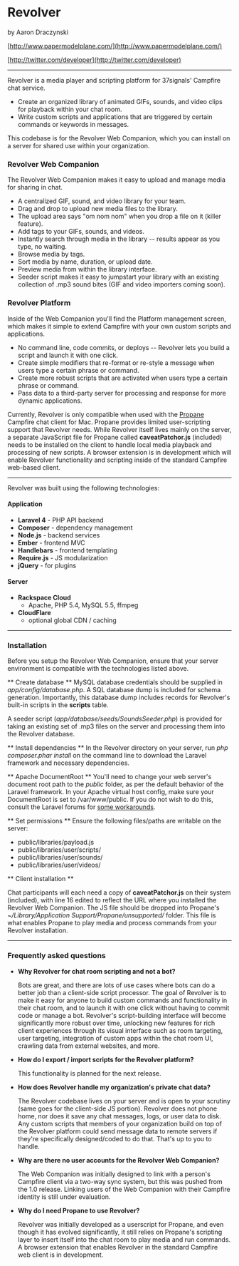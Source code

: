 Revolver
========
by Aaron Draczynski

[http://www.papermodelplane.com/](http://www.papermodelplane.com/)

[http://twitter.com/developer](http://twitter.com/developer)

---

Revolver is a media player and scripting platform for 37signals' Campfire chat service.

* Create an organized library of animated GIFs, sounds, and video clips for playback within your chat room.
* Write custom scripts and applications that are triggered by certain commands or keywords in messages.

This codebase is for the Revolver Web Companion, which you can install on a server for shared use within your organization.

### Revolver Web Companion
The Revolver Web Companion makes it easy to upload and manage media for sharing in chat.

* A centralized GIF, sound, and video library for your team.
* Drag and drop to upload new media files to the library.
* The upload area says "om nom nom" when you drop a file on it (killer feature).
* Add tags to your GIFs, sounds, and videos.
* Instantly search through media in the library -- results appear as you type, no waiting.
* Browse media by tags.
* Sort media by name, duration, or upload date.
* Preview media from within the library interface.
* Seeder script makes it easy to jumpstart your library with an existing collection of .mp3 sound bites (GIF and video importers coming soon).

### Revolver Platform
Inside of the Web Companion you'll find the Platform management screen, which makes it simple to extend Campfire with your own custom scripts and applications.

* No command line, code commits, or deploys -- Revolver lets you build a script and launch it with one click.
* Create simple modifiers that re-format or re-style a message when users type a certain phrase or command.
* Create more robust scripts that are activated when users type a certain phrase or command.
* Pass data to a third-party server for processing and response for more dynamic applications.

Currently, Revolver is only compatible when used with the [Propane](http://propaneapp.com/) Campfire chat client for Mac. Propane provides limited user-scripting support that Revolver needs. While Revolver itself lives mainly on the server, a separate JavaScript file for Propane called **caveatPatchor.js** (included) needs to be installed on the client to handle local media playback and processing of new scripts. A browser extension is in development which will enable Revolver functionality and scripting inside of the standard Campfire web-based client.

---

Revolver was built using the following technologies:

#### Application
* **Laravel 4** - PHP API backend
* **Composer** - dependency management
* **Node.js** - backend services
* **Ember** - frontend MVC
* **Handlebars** - frontend templating
* **Require.js** - JS modularization
* **jQuery** - for plugins

#### Server
* **Rackspace Cloud**
  * Apache, PHP 5.4, MySQL 5.5, ffmpeg
* **CloudFlare**
  * optional global CDN / caching

---

### Installation

Before you setup the Revolver Web Companion, ensure that your server environment is compatible with the technologies listed above.

** Create database **
MySQL database credentials should be supplied in _app/config/database.php_. A SQL database dump is included for schema generation. Importantly, this database dump includes records for Revolver's built-in scripts in the **scripts** table.

A seeder script (_app/database/seeds/SoundsSeeder.php_) is provided for taking an existing set of .mp3 files on the server and processing them into the Revolver database.

** Install dependencies **
In the Revolver directory on your server, run _php composer.phar install_ on the command line to download the Laravel framework and necessary dependencies.

** Apache DocumentRoot **
You'll need to change your web server's document root path to the _public_ folder, as per the default behavior of the Laravel framework. In your Apache virtual host config, make sure your DocumentRoot is set to /var/www/public. If you do not wish to do this, consult the Laravel forums for [some workarounds](http://forums.laravel.io/viewtopic.php?pid=48975).

** Set permissions **
Ensure the following files/paths are writable on the server:

* public/libraries/payload.js
* public/libraries/user/scripts/
* public/libraries/user/sounds/
* public/libraries/user/videos/

** Client installation **

Chat participants will each need a copy of **caveatPatchor.js** on their system (included), with line 16 edited to reflect the URL where you installed the Revolver Web Companion. The JS file should be dropped into Propane's _~/Library/Application Support/Propane/unsupported/_ folder. This file is what enables Propane to play media and process commands from your Revolver installation.

---

### Frequently asked questions

* **Why Revolver for chat room scripting and not a bot?**

  Bots are great, and there are lots of use cases where bots can do a better job than a client-side script processor. The goal of Revolver is to make it easy for anyone to build custom commands and functionality in their chat room, and to launch it with one click without having to commit code or manage a bot. Revolver's script-building interface will become significantly more robust over time, unlocking new features for rich client experiences through its visual interface such as room targeting, user targeting, integration of custom apps within the chat room UI, crawling data from external websites, and more.

* **How do I export / import scripts for the Revolver platform?**

  This functionality is planned for the next release.

* **How does Revolver handle my organization's private chat data?**

  The Revolver codebase lives on your server and is open to your scrutiny (same goes for the client-side JS portion). Revolver does not phone home, nor does it save any chat messages, logs, or user data to disk. Any custom scripts that members of your organization build on top of the Revolver platform could send message data to remote servers if they're specifically designed/coded to do that. That's up to you to handle.

* **Why are there no user accounts for the Revolver Web Companion?**

  The Web Companion was initially designed to link with a person's Campfire client via a two-way sync system, but this was pushed from the 1.0 release. Linking users of the Web Companion with their Campfire identity is still under evaluation.

* **Why do I need Propane to use Revolver?**

  Revolver was initially developed as a userscript for Propane, and even though it has evolved significantly, it still relies on Propane's scripting layer to insert itself into the chat room to play media and run commands. A browser extension that enables Revolver in the standard Campfire web client is in development.

